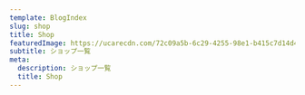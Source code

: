 ```yaml
---
template: BlogIndex
slug: shop
title: Shop
featuredImage: https://ucarecdn.com/72c09a5b-6c29-4255-98e1-b415c7d14d44/
subtitle: ショップ一覧
meta:
  description: ショップ一覧
  title: Shop
---
```

